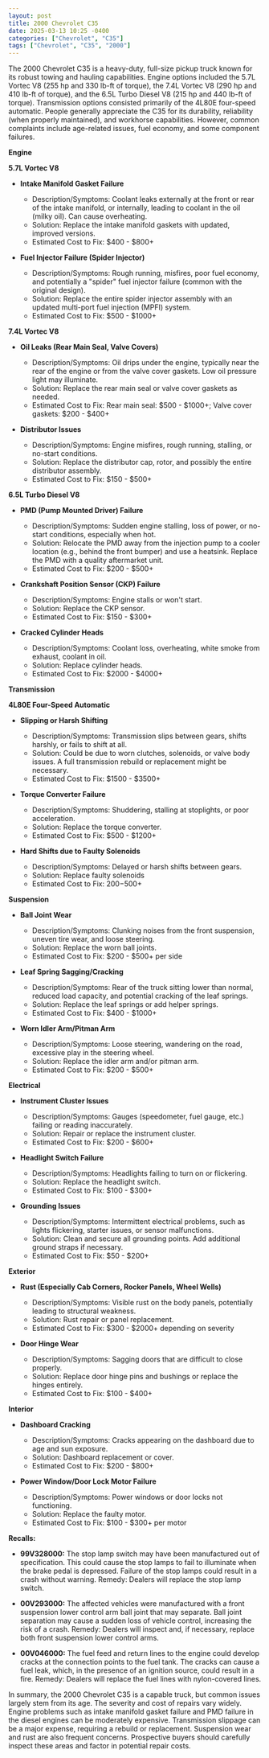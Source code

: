 ```yaml
---
layout: post
title: 2000 Chevrolet C35
date: 2025-03-13 10:25 -0400
categories: ["Chevrolet", "C35"]
tags: ["Chevrolet", "C35", "2000"]
---
```

The 2000 Chevrolet C35 is a heavy-duty, full-size pickup truck known for its robust towing and hauling capabilities. Engine options included the 5.7L Vortec V8 (255 hp and 330 lb-ft of torque), the 7.4L Vortec V8 (290 hp and 410 lb-ft of torque), and the 6.5L Turbo Diesel V8 (215 hp and 440 lb-ft of torque). Transmission options consisted primarily of the 4L80E four-speed automatic. People generally appreciate the C35 for its durability, reliability (when properly maintained), and workhorse capabilities. However, common complaints include age-related issues, fuel economy, and some component failures.

**Engine**

**5.7L Vortec V8**
*   **Intake Manifold Gasket Failure**
    *   Description/Symptoms: Coolant leaks externally at the front or rear of the intake manifold, or internally, leading to coolant in the oil (milky oil). Can cause overheating.
    *   Solution: Replace the intake manifold gaskets with updated, improved versions.
    *   Estimated Cost to Fix: $400 - $800+

*   **Fuel Injector Failure (Spider Injector)**
    *   Description/Symptoms: Rough running, misfires, poor fuel economy, and potentially a "spider" fuel injector failure (common with the original design).
    *   Solution: Replace the entire spider injector assembly with an updated multi-port fuel injection (MPFI) system.
    *   Estimated Cost to Fix: $500 - $1000+

**7.4L Vortec V8**

*   **Oil Leaks (Rear Main Seal, Valve Covers)**
    *   Description/Symptoms: Oil drips under the engine, typically near the rear of the engine or from the valve cover gaskets. Low oil pressure light may illuminate.
    *   Solution: Replace the rear main seal or valve cover gaskets as needed.
    *   Estimated Cost to Fix: Rear main seal: $500 - $1000+; Valve cover gaskets: $200 - $400+

*   **Distributor Issues**
    *   Description/Symptoms: Engine misfires, rough running, stalling, or no-start conditions.
    *   Solution: Replace the distributor cap, rotor, and possibly the entire distributor assembly.
    *   Estimated Cost to Fix: $150 - $500+

**6.5L Turbo Diesel V8**

*   **PMD (Pump Mounted Driver) Failure**
    *   Description/Symptoms: Sudden engine stalling, loss of power, or no-start conditions, especially when hot.
    *   Solution: Relocate the PMD away from the injection pump to a cooler location (e.g., behind the front bumper) and use a heatsink. Replace the PMD with a quality aftermarket unit.
    *   Estimated Cost to Fix: $200 - $500+

*   **Crankshaft Position Sensor (CKP) Failure**
    *   Description/Symptoms: Engine stalls or won't start.
    *   Solution: Replace the CKP sensor.
    *   Estimated Cost to Fix: $150 - $300+

*   **Cracked Cylinder Heads**
    *   Description/Symptoms: Coolant loss, overheating, white smoke from exhaust, coolant in oil.
    *   Solution: Replace cylinder heads.
    *   Estimated Cost to Fix: $2000 - $4000+

**Transmission**

**4L80E Four-Speed Automatic**

*   **Slipping or Harsh Shifting**
    *   Description/Symptoms: Transmission slips between gears, shifts harshly, or fails to shift at all.
    *   Solution: Could be due to worn clutches, solenoids, or valve body issues. A full transmission rebuild or replacement might be necessary.
    *   Estimated Cost to Fix: $1500 - $3500+

*   **Torque Converter Failure**
    *   Description/Symptoms: Shuddering, stalling at stoplights, or poor acceleration.
    *   Solution: Replace the torque converter.
    *   Estimated Cost to Fix: $500 - $1200+

*   **Hard Shifts due to Faulty Solenoids**
    *   Description/Symptoms: Delayed or harsh shifts between gears.
    *   Solution: Replace faulty solenoids
    *   Estimated Cost to Fix: $200-$500+

**Suspension**

*   **Ball Joint Wear**
    *   Description/Symptoms: Clunking noises from the front suspension, uneven tire wear, and loose steering.
    *   Solution: Replace the worn ball joints.
    *   Estimated Cost to Fix: $200 - $500+ per side

*   **Leaf Spring Sagging/Cracking**
    *   Description/Symptoms: Rear of the truck sitting lower than normal, reduced load capacity, and potential cracking of the leaf springs.
    *   Solution: Replace the leaf springs or add helper springs.
    *   Estimated Cost to Fix: $400 - $1000+

*   **Worn Idler Arm/Pitman Arm**
    *   Description/Symptoms: Loose steering, wandering on the road, excessive play in the steering wheel.
    *   Solution: Replace the idler arm and/or pitman arm.
    *   Estimated Cost to Fix: $200 - $500+

**Electrical**

*   **Instrument Cluster Issues**
    *   Description/Symptoms: Gauges (speedometer, fuel gauge, etc.) failing or reading inaccurately.
    *   Solution: Repair or replace the instrument cluster.
    *   Estimated Cost to Fix: $200 - $600+

*   **Headlight Switch Failure**
    *   Description/Symptoms: Headlights failing to turn on or flickering.
    *   Solution: Replace the headlight switch.
    *   Estimated Cost to Fix: $100 - $300+

*   **Grounding Issues**
    *   Description/Symptoms: Intermittent electrical problems, such as lights flickering, starter issues, or sensor malfunctions.
    *   Solution: Clean and secure all grounding points. Add additional ground straps if necessary.
    *   Estimated Cost to Fix: $50 - $200+

**Exterior**

*   **Rust (Especially Cab Corners, Rocker Panels, Wheel Wells)**
    *   Description/Symptoms: Visible rust on the body panels, potentially leading to structural weakness.
    *   Solution: Rust repair or panel replacement.
    *   Estimated Cost to Fix: $300 - $2000+ depending on severity

*   **Door Hinge Wear**
    *   Description/Symptoms: Sagging doors that are difficult to close properly.
    *   Solution: Replace door hinge pins and bushings or replace the hinges entirely.
    *   Estimated Cost to Fix: $100 - $400+

**Interior**

*   **Dashboard Cracking**
    *   Description/Symptoms: Cracks appearing on the dashboard due to age and sun exposure.
    *   Solution: Dashboard replacement or cover.
    *   Estimated Cost to Fix: $200 - $800+

*   **Power Window/Door Lock Motor Failure**
    *   Description/Symptoms: Power windows or door locks not functioning.
    *   Solution: Replace the faulty motor.
    *   Estimated Cost to Fix: $100 - $300+ per motor

**Recalls:**

*   **99V328000:** The stop lamp switch may have been manufactured out of specification. This could cause the stop lamps to fail to illuminate when the brake pedal is depressed. Failure of the stop lamps could result in a crash without warning. Remedy: Dealers will replace the stop lamp switch.

*   **00V293000:** The affected vehicles were manufactured with a front suspension lower control arm ball joint that may separate. Ball joint separation may cause a sudden loss of vehicle control, increasing the risk of a crash. Remedy: Dealers will inspect and, if necessary, replace both front suspension lower control arms.

*   **00V046000:** The fuel feed and return lines to the engine could develop cracks at the connection points to the fuel tank. The cracks can cause a fuel leak, which, in the presence of an ignition source, could result in a fire. Remedy: Dealers will replace the fuel lines with nylon-covered lines.

In summary, the 2000 Chevrolet C35 is a capable truck, but common issues largely stem from its age. The severity and cost of repairs vary widely. Engine problems such as intake manifold gasket failure and PMD failure in the diesel engines can be moderately expensive. Transmission slippage can be a major expense, requiring a rebuild or replacement. Suspension wear and rust are also frequent concerns. Prospective buyers should carefully inspect these areas and factor in potential repair costs.

